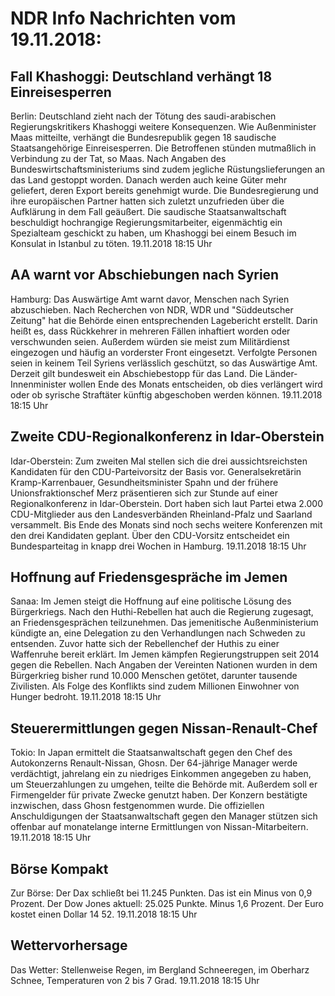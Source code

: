 # NDR Info Nachrichten vom 19.11.2018:


## Fall Khashoggi: Deutschland verhängt 18 Einreisesperren
Berlin: Deutschland zieht nach der Tötung des saudi-arabischen Regierungskritikers Khashoggi weitere Konsequenzen. Wie Außenminister Maas mitteilte, verhängt die Bundesrepublik gegen 18 saudische Staatsangehörige Einreisesperren. Die Betroffenen stünden mutmaßlich in Verbindung zu der Tat, so Maas. Nach Angaben des Bundeswirtschaftsministeriums sind zudem jegliche Rüstungslieferungen an das Land gestoppt worden. Danach werden auch keine Güter mehr geliefert, deren Export bereits genehmigt wurde. Die Bundesregierung und ihre europäischen Partner hatten sich zuletzt unzufrieden über die Aufklärung in dem Fall geäußert. Die saudische Staatsanwaltschaft beschuldigt hochrangige Regierungsmitarbeiter, eigenmächtig ein Spezialteam geschickt zu haben, um Khashoggi bei einem Besuch im Konsulat in Istanbul zu töten. 19.11.2018 18:15 Uhr 

## AA warnt vor Abschiebungen nach Syrien
Hamburg:	Das Auswärtige Amt warnt davor, Menschen nach Syrien abzuschieben. Nach Recherchen von NDR, WDR und "Süddeutscher Zeitung" hat die Behörde einen entsprechenden Lagebericht erstellt. Darin heißt es, dass Rückkehrer in mehreren Fällen inhaftiert worden oder verschwunden seien. Außerdem würden sie meist zum Militärdienst eingezogen und häufig an vorderster Front eingesetzt. Verfolgte Personen seien in keinem Teil Syriens verlässlich geschützt, so das Auswärtige Amt. Derzeit gilt bundesweit ein Abschiebestopp für das Land. Die Länder-Innenminister wollen Ende des Monats entscheiden, ob dies verlängert wird oder ob syrische Straftäter künftig abgeschoben werden können. 19.11.2018 18:15 Uhr 

## Zweite CDU-Regionalkonferenz in Idar-Oberstein
Idar-Oberstein: Zum zweiten Mal stellen sich die drei aussichtsreichsten Kandidaten für den CDU-Parteivorsitz der Basis vor. Generalsekretärin Kramp-Karrenbauer, Gesundheitsminister Spahn und der frühere Unionsfraktionschef Merz präsentieren sich zur Stunde auf einer Regionalkonferenz in Idar-Oberstein. Dort haben sich laut Partei etwa 2.000 CDU-Mitglieder aus den Landesverbänden Rheinland-Pfalz und Saarland versammelt. Bis Ende des Monats sind noch sechs weitere Konferenzen mit den drei Kandidaten geplant. Über den CDU-Vorsitz entscheidet ein Bundesparteitag in knapp drei Wochen in Hamburg. 19.11.2018 18:15 Uhr 

## Hoffnung auf Friedensgespräche im Jemen
Sanaa: Im Jemen steigt die Hoffnung auf eine politische Lösung des Bürgerkriegs. Nach den Huthi-Rebellen hat auch die Regierung zugesagt, an Friedensgesprächen teilzunehmen. Das jemenitische Außenministerium kündigte an, eine Delegation zu den Verhandlungen nach Schweden zu entsenden. Zuvor hatte sich der Rebellenchef der Huthis zu einer Waffenruhe bereit erklärt. Im Jemen kämpfen Regierungstruppen seit 2014 gegen die Rebellen. Nach Angaben der Vereinten Nationen wurden in dem Bürgerkrieg bisher rund 10.000 Menschen getötet, darunter tausende Zivilisten. Als Folge des Konflikts sind zudem Millionen Einwohner von Hunger bedroht. 19.11.2018 18:15 Uhr 

## Steuerermittlungen gegen Nissan-Renault-Chef
Tokio: In Japan ermittelt die Staatsanwaltschaft gegen den Chef des Autokonzerns Renault-Nissan, Ghosn. Der 64-jährige Manager werde verdächtigt, jahrelang ein zu niedriges Einkommen angegeben zu haben, um Steuerzahlungen zu umgehen, teilte die Behörde mit. Außerdem soll er Firmengelder für private Zwecke genutzt haben. Der Konzern bestätigte inzwischen, dass Ghosn festgenommen wurde. Die offiziellen Anschuldigungen der Staatsanwaltschaft gegen den Manager stützen sich offenbar auf monatelange interne Ermittlungen von Nissan-Mitarbeitern. 19.11.2018 18:15 Uhr 

## Börse Kompakt
Zur Börse: Der Dax schließt bei 11.245 Punkten. Das ist ein Minus von 0,9 Prozent. Der Dow Jones aktuell: 25.025 Punkte. Minus 1,6 Prozent. Der Euro kostet einen Dollar 14 52. 19.11.2018 18:15 Uhr 

## Wettervorhersage
Das Wetter: Stellenweise Regen, im Bergland Schneeregen, im Oberharz Schnee, Temperaturen von 2 bis 7 Grad. 19.11.2018 18:15 Uhr 
